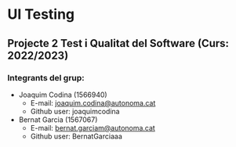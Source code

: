# UI Testing
## Projecte 2 Test i Qualitat del Software (Curs: 2022/2023)
### Integrants del grup:
* Joaquim Codina (1566940)
    - E-mail: joaquim.codina@autonoma.cat
    - Github user: joaquimcodina
* Bernat Garcia (1567067)
    - E-mail: bernat.garciam@autonoma.cat
    - Github user: BernatGarciaaa